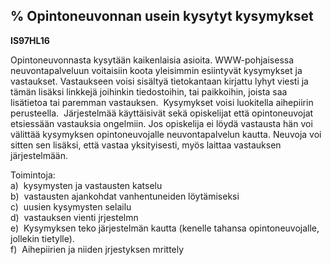 % Opintoneuvonnan usein kysytyt kysymykset
-----------------------------------------------------

**IS97HL16**

Opintoneuvonnasta kysytään kaikenlaisia asioita. WWW-pohjaisessa
neuvontapalveluun voitaisiin koota yleisimmin esiintyvät kysymykset ja
vastaukset. Vastaukseen voisi sisältyä tietokantaan kirjattu lyhyt
viesti ja tämän lisäksi linkkejä joihinkin tiedostoihin, tai paikkoihin,
joista saa lisätietoa tai paremman vastauksen.  Kysymykset voisi
luokitella aihepiirin perusteella.  Järjestelmää käyttäisivät sekä
opiskelijat että opintoneuvojat etsiessään vastauksia ongelmiin. Jos
opiskelija ei löydä vastausta hän voi välittää kysymyksen
opintoneuvojalle neuvontapalvelun kautta. Neuvoja voi sitten sen
lisäksi, että vastaa yksityisesti, myös laittaa vastauksen
järjestelmään.

Toimintoja: \
a)  kysymysten ja vastausten katselu \
b)  vastausten ajankohdat vanhentuneiden löytämiseksi \
c)  uusien kysymysten selailu \
d)  vastauksen vienti jrjestelmn \
e)  Kysymyksen teko järjestelmän kautta (kenelle tahansa
opintoneuvojalle, jollekin tietylle). \
f)  Aihepiirien ja niiden jrjestyksen mrittely \
 
